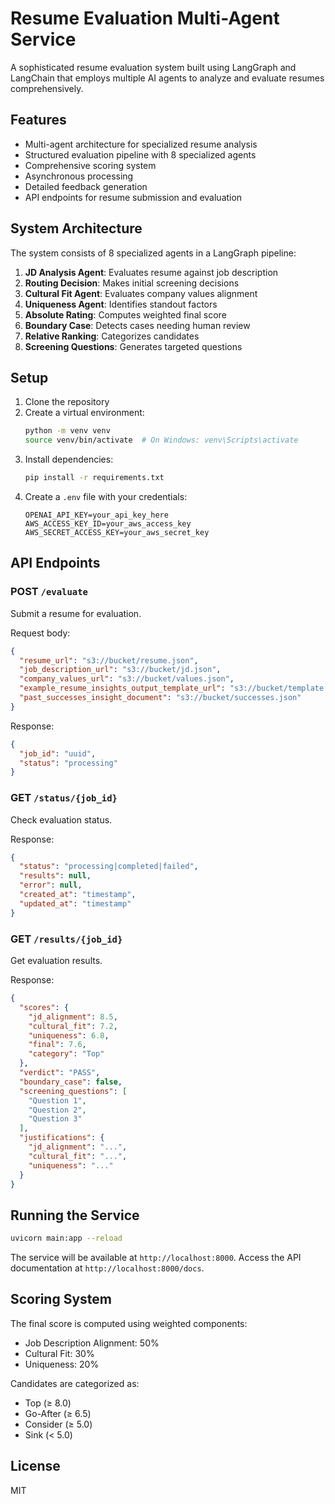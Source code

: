 # Resume Evaluation Multi-Agent Service

A sophisticated resume evaluation system built using LangGraph and LangChain that employs multiple AI agents to analyze and evaluate resumes comprehensively.

## Features

- Multi-agent architecture for specialized resume analysis
- Structured evaluation pipeline with 8 specialized agents
- Comprehensive scoring system
- Asynchronous processing
- Detailed feedback generation
- API endpoints for resume submission and evaluation

## System Architecture

The system consists of 8 specialized agents in a LangGraph pipeline:

1. **JD Analysis Agent**: Evaluates resume against job description
2. **Routing Decision**: Makes initial screening decisions
3. **Cultural Fit Agent**: Evaluates company values alignment
4. **Uniqueness Agent**: Identifies standout factors
5. **Absolute Rating**: Computes weighted final score
6. **Boundary Case**: Detects cases needing human review
7. **Relative Ranking**: Categorizes candidates
8. **Screening Questions**: Generates targeted questions

## Setup

1. Clone the repository
2. Create a virtual environment:
   ```bash
   python -m venv venv
   source venv/bin/activate  # On Windows: venv\Scripts\activate
   ```
3. Install dependencies:
   ```bash
   pip install -r requirements.txt
   ```
4. Create a `.env` file with your credentials:
   ```
   OPENAI_API_KEY=your_api_key_here
   AWS_ACCESS_KEY_ID=your_aws_access_key
   AWS_SECRET_ACCESS_KEY=your_aws_secret_key
   ```

## API Endpoints

### POST `/evaluate`
Submit a resume for evaluation.

Request body:
```json
{
  "resume_url": "s3://bucket/resume.json",
  "job_description_url": "s3://bucket/jd.json",
  "company_values_url": "s3://bucket/values.json",
  "example_resume_insights_output_template_url": "s3://bucket/template.json",
  "past_successes_insight_document": "s3://bucket/successes.json"
}
```

Response:
```json
{
  "job_id": "uuid",
  "status": "processing"
}
```

### GET `/status/{job_id}`
Check evaluation status.

Response:
```json
{
  "status": "processing|completed|failed",
  "results": null,
  "error": null,
  "created_at": "timestamp",
  "updated_at": "timestamp"
}
```

### GET `/results/{job_id}`
Get evaluation results.

Response:
```json
{
  "scores": {
    "jd_alignment": 8.5,
    "cultural_fit": 7.2,
    "uniqueness": 6.8,
    "final": 7.6,
    "category": "Top"
  },
  "verdict": "PASS",
  "boundary_case": false,
  "screening_questions": [
    "Question 1",
    "Question 2",
    "Question 3"
  ],
  "justifications": {
    "jd_alignment": "...",
    "cultural_fit": "...",
    "uniqueness": "..."
  }
}
```

## Running the Service

```bash
uvicorn main:app --reload
```

The service will be available at `http://localhost:8000`. Access the API documentation at `http://localhost:8000/docs`.

## Scoring System

The final score is computed using weighted components:
- Job Description Alignment: 50%
- Cultural Fit: 30%
- Uniqueness: 20%

Candidates are categorized as:
- Top (≥ 8.0)
- Go-After (≥ 6.5)
- Consider (≥ 5.0)
- Sink (< 5.0)

## License

MIT 